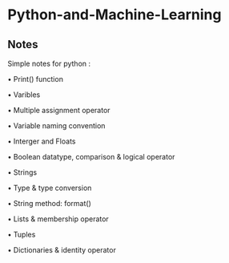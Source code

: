 # Python-and-Machine-Learning

## Notes
Simple notes for python :

• Print() function

• Varibles

• Multiple assignment operator

• Variable naming convention

• Interger and Floats

• Boolean datatype, comparison & logical operator

• Strings

• Type & type conversion

• String method: format()

• Lists & membership operator

• Tuples

• Dictionaries & identity operator
